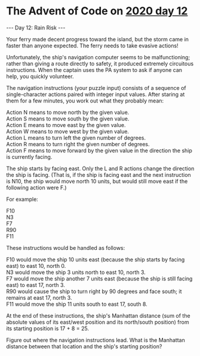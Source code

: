 # The Advent of Code on [2020 day 12](https://adventofcode.com/2020/day/12)

--- Day 12: Rain Risk ---

Your ferry made decent progress toward the island, but the storm came in faster than anyone expected. The ferry needs to take evasive actions!

Unfortunately, the ship's navigation computer seems to be malfunctioning; rather than giving a route directly to safety, it produced extremely circuitous instructions. When the captain uses the PA system to ask if anyone can help, you quickly volunteer.

The navigation instructions (your puzzle input) consists of a sequence of single-character actions paired with integer input values. After staring at them for a few minutes, you work out what they probably mean:

Action N means to move north by the given value.\
Action S means to move south by the given value.\
Action E means to move east by the given value.\
Action W means to move west by the given value.\
Action L means to turn left the given number of degrees.\
Action R means to turn right the given number of degrees.\
Action F means to move forward by the given value in the direction the ship is currently facing.

The ship starts by facing east. Only the L and R actions change the direction the ship is facing. (That is, if the ship is facing east and the next instruction is N10, the ship would move north 10 units, but would still move east if the following action were F.)

For example:

F10\
N3\
F7\
R90\
F11

These instructions would be handled as follows:

F10 would move the ship 10 units east (because the ship starts by facing east) to east 10, north 0.\
N3 would move the ship 3 units north to east 10, north 3.\
F7 would move the ship another 7 units east (because the ship is still facing east) to east 17, north 3.\
R90 would cause the ship to turn right by 90 degrees and face south; it remains at east 17, north 3.\
F11 would move the ship 11 units south to east 17, south 8.

At the end of these instructions, the ship's Manhattan distance (sum of the absolute values of its east/west position and its north/south position) from its starting position is 17 + 8 = 25.

Figure out where the navigation instructions lead. What is the Manhattan distance between that location and the ship's starting position?